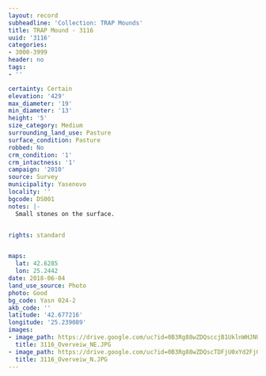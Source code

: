 ```yaml
---
layout: record
subheadline: 'Collection: TRAP Mounds'
title: TRAP Mound - 3116
uuid: '3116'
categories:
- 3000-3999
header: no
tags:
- ''

certainty: Certain
elevation: '429'
max_diameter: '19'
min_diameter: '13'
height: '5'
size_category: Medium
surrounding_land_use: Pasture
surface_condition: Pasture
robbed: No
crm_condition: '1'
crm_intactness: '1'
campaign: '2010'
source: Survey
municipality: Yasenovo
locality: ''
bgcode: DS001
notes: |-
  Small stones on the surface.


rights: standard


maps:
  lat: 42.6285
  lon: 25.2442
date: 2018-06-04
land_use_source: Photo
photo: Good
bg_code: Yasn 024-2
akb_code: ''
latitude: '42.677216'
longitude: '25.239089'
images:
- image_path: https://drive.google.com/uc?id=0B3Rg88wZDQsccjB1UklnWHJNUnc
  title: 3116_Overveiw_NE.JPG
- image_path: https://drive.google.com/uc?id=0B3Rg88wZDQscTDFjU0xYd2FjQVU
  title: 3116_Overveiw_N.JPG
---
```

